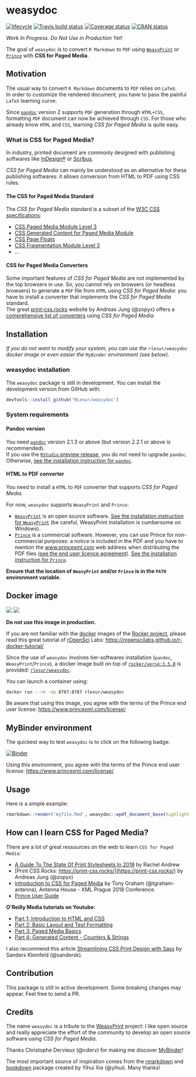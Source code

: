 # weasydoc

[![lifecycle](https://img.shields.io/badge/lifecycle-experimental-orange.svg)](https://www.tidyverse.org/lifecycle/#experimental) [![Travis build status](https://travis-ci.org/RLesur/weasydoc.svg?branch=master)](https://travis-ci.org/RLesur/weasydoc) [![Coverage status](https://codecov.io/gh/RLesur/weasydoc/branch/master/graph/badge.svg)](https://codecov.io/github/RLesur/weasydoc?branch=master) [![CRAN status](https://www.r-pkg.org/badges/version/weasydoc)](https://cran.r-project.org/package=weasydoc)  

_Work In Progress. Do Not Use in Production Yet!_ 

The goal of `weasydoc` is to convert `R Markdown` to `PDF` using [`WeasyPrint`](https://weasyprint.org/) or [`Prince`](https://www.princexml.com/) with **CSS for Paged Media**.

## Motivation

The usual way to convert `R Markdown` documents to `PDF` relies on `LaTeX`.  
In order to customize the rendered document, you have to pass the painful `LaTeX` learning curve.  

Since [`pandoc`](https://pandoc.org/) version 2 supports `PDF` generation through `HTML+CSS`, formatting `PDF` document can now be achieved through `CSS`. For those who already know `HTML` and `CSS`, learning _CSS for Paged Media_ is quite easy.

### What is CSS for Paged Media?

In industry, printed document are commonly designed with publishing softwares like [InDesign®](https://www.adobe.com/InDesign) or [Scribus](https://www.scribus.net/).

_CSS for Paged Media_ can mainly be understood as an alternative for these publishing softwares: it allows conversion from HTML to PDF using CSS rules.  

#### The CSS for Paged Media Standard

The _CSS for Paged Media_ standard is a subset of the [W3C CSS specifications](https://www.w3.org/Style/CSS/specs.en.html):

- [CSS Paged Media Module Level 3](https://www.w3.org/TR/css3-page/)
- [CSS Generated Content for Paged Media Module](https://www.w3.org/TR/css3-gcpm/)
- [CSS Page Floats](https://www.w3.org/TR/css-page-floats-3/)
- [CSS Fragmentation Module Level 3](https://www.w3.org/TR/css-break-3/)
- ...

#### CSS for Paged Media Converters

Some important features of _CSS for Paged Media_ are not implemented by the top browsers in use. So, you cannot rely on browsers (or headless browsers) to generate a `PDF` file from `HTML` using _CSS for Paged Media_: you have to install a converter that implements the _CSS for Paged Media_ standard.  
The great [print-css.rocks](https://print-css.rocks/) website by Andreas Jung (@zopyx) offers a [comprehensive list of converters](https://print-css.rocks/tools.html) using _CSS for Paged Media_.

## Installation

_If you do not want to modify your system, you can use the `rlesur/weasydoc` docker image or even easier the `MyBinder` environment (see below)._

### weasydoc installation

The `weasydoc` package is still in development. You can install the development version from GitHub with:

``` r
devtools::install_github('RLesur/weasydoc')
```

### System requirements

#### Pandoc version

You need [`pandoc`](https://pandoc.org/) version 2.1.3 or above (but version 2.2.1 or above is recommended).  
If you use the [`RStudio` preview release](https://www.rstudio.com/products/rstudio/download/preview/), you do not need to upgrade `pandoc`. Otherwise, [see the installation instruction for `pandoc`](https://pandoc.org/installing.html).

#### HTML to PDF converter

You need to install a `HTML` to `PDF` converter that supports _CSS for Paged Media_.

For now, `weasydoc` supports `WeasyPrint` and `Prince`:

- [`WeasyPrint`](https://weasyprint.org/) is an open source software. [See the installation instruction for `WeasyPrint`](https://weasyprint.readthedocs.io/en/latest/install.html) (be careful, WeasyPrint installation is cumbersome on Windows).  
- [`Prince`](https://www.princexml.com/) is a commercial software. However, you can use Prince for non-commercial purposes: a notice is included in the PDF and you have to mention the www.princexml.com web address when distributing the PDF files ([see the end user licence agreement](https://www.princexml.com/license/)). [See the installation instruction for `Prince`](https://www.princexml.com/doc-install/).

**Ensure that the location of `WeasyPrint` and/or `Prince` is in the `PATH` environment variable.**

## Docker image

[![](https://images.microbadger.com/badges/version/rlesur/weasydoc.svg)](https://microbadger.com/images/rlesur/weasydoc "Get your own version badge on microbadger.com") [![](https://images.microbadger.com/badges/image/rlesur/weasydoc.svg)](https://microbadger.com/images/rlesur/weasydoc "Get your own image badge on microbadger.com")

**Do not use this image in production.**

If you are not familiar with the [docker](https://www.docker.com/) images of the [Rocker project](https://www.rocker-project.org/), please read this great tutorial of [rOpenSci](https://ropensci.org/) Labs: https://ropenscilabs.github.io/r-docker-tutorial/

Since the use of `weasydoc` involves tier-softwares installation (`pandoc`, `WeasyPrint`/`Prince`), a docker image built on top of [`rocker/verse:3.5.0`](https://hub.docker.com/r/rocker/verse/) is provided: [`rlesur/weasydoc`](https://hub.docker.com/r/rlesur/weasydoc/). 

You can launch a container using:

```bash
docker run --rm -dp 8787:8787 rlesur/weasydoc
```

Be aware that using this image, you agree with the terms of the Prince end user license: https://www.princexml.com/license/

## MyBinder environment

The quickest way to test `weasydoc` is to click on the following badge:

[![Binder](https://mybinder.org/badge.svg)](https://mybinder.org/v2/gh/RLesur/weasydoc-demo/master?urlpath=rstudio)  

Using this environment, you agree with the terms of the Prince end user license: https://www.princexml.com/license/

## Usage

Here is a simple example:

``` r
rmarkdown::render('myfile.Rmd', weasydoc::wpdf_document_base(highlight = "pygments"))
```

## How can I learn CSS for Paged Media?

There are a lot of great ressources on the web to learn `CSS for Paged Media`:

- [A Guide To The State Of Print Stylesheets In 2018](https://www.smashingmagazine.com/2018/05/print-stylesheets-in-2018/) by Rachel Andrew
- [Print CSS Rocks: https://print-css.rocks/](https://print-css.rocks/) by Andreas Jung (@zopyx)
- [Introduction to CSS for Paged Media](http://www.xmlprague.cz/wp-content/uploads/www.xmlprague.cz/2018/02/CSS-Print.pdf) by Tony Graham (@tgraham-antenna), Antenna House - XML Prague 2018 Conference.
- [Prince User Guide](https://www.princexml.com/doc-prince/)

**O'Reilly Media tutorials on Youtube:**

- [Part 1: Introduction to HTML and CSS](https://www.youtube.com/watch?v=OZeoiotzPFg)
- [Part 2: Basic Layout and Text Formatting](https://www.youtube.com/watch?v=yyqvXhu-HOc)
- [Part 3: Paged Media Basics](https://www.youtube.com/watch?v=P-bDFt2wZDA)
- [Part 4: Generated Content - Counters & Strings](https://www.youtube.com/watch?v=mTgxZmOpJls)

I also recommend this article [Streamlining CSS Print Design with Sass](https://medium.com/@sandersk/streamlining-css-print-design-with-sass-debaa2a204c3) by Sanders Kleinfeld (@sandersk).

## Contribution

This package is still in active development. Some breaking changes may appear. Feel free to send a PR. 

## Credits

The name `weasydoc` is a tribute to the [WeasyPrint](https://github.com/Kozea/WeasyPrint) project: I like open source and really appreciate the effort of the community to develop an open source software using _CSS for Paged Media_.

Thanks Christophe Dervieux (@cderv) for making me discover [MyBinder](https://mybinder.org/)! 

The most important source of inspiration comes from the [rmarkdown](https://github.com/rstudio/rmarkdown) and [bookdown](https://github.com/rstudio/bookdown) package created by Yihui Xie (@yihui). Many thanks!
